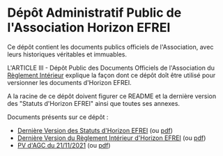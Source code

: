 # Dépôt Administratif Public de l'Association Horizon EFREI

Ce dépôt contient les documents publics officiels de l'Association, avec leurs historiques véritables et immuables.

L'ARTICLE III - Dépôt Public des Documents Officiels de l'Association du [Règlement Intérieur](Règlement%20Intérieur%20d'Horizon%20EFREI.md) explique la façon dont ce dépôt doît être utilisé pour versionner les documents d'Horizon EFREI.

A la racine de ce dépôt doivent figurer ce README et la dernière version des "Statuts d'Horizon EFREI" ainsi que toutes ses annexes.

Documents présents sur ce dépôt :

- [Dernière Version des Statuts d'Horizon EFREI](Statuts%20d'Horizon%20EFREI.md) (ou [pdf](Statuts%20d'Horizon%20EFREI.pdf))
- [Dernière Version du Règlement Intérieur d'Horizon EFREI](Règlement%20Intérieur%20d'Horizon%20EFREI.md) (ou [pdf](Règlement%20Intérieur%20d'Horizon%20EFREI.pdf))
- [PV d'AGC du 21/11/2021](PV/Procès-Verbal%20de%20l’Assemblée%20Générale%20Constitutive%20du%2021%20novembre%202021%20d’Horizon%20EFREI.md) (ou [pdf](PV/Procès-Verbal%20de%20l’Assemblée%20Générale%20Constitutive%20du%2021%20novembre%202021%20d’Horizon%20EFREI.pdf))
